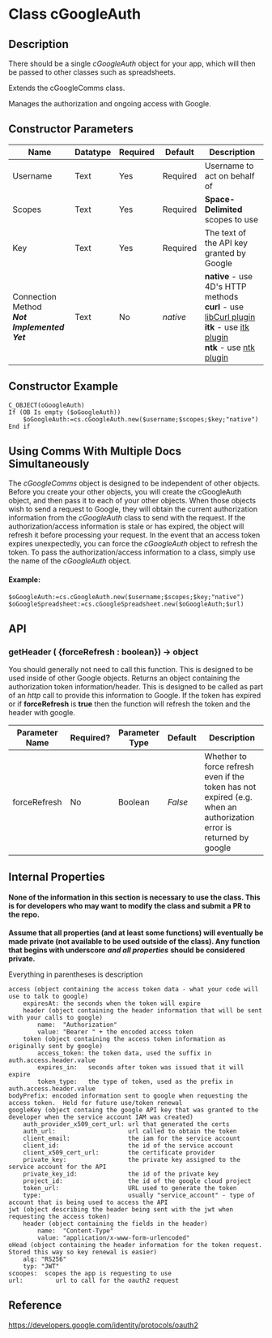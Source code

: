 # Class cGoogleAuth



## Description
There should be a single *cGoogleAuth* object for your app, which will then be passed to other classes such as spreadsheets.

Extends the cGoogleComms class.

Manages the authorization and ongoing access with Google.



## Constructor Parameters


|Name|Datatype|Required|Default|Description|
|--|--|--|--|--|
|Username|Text|Yes|Required|Username to act on behalf of|
|Scopes|Text|Yes|Required|**Space-Delimited** scopes to use|
|Key|Text|Yes|Required|The text of the API key granted by Google|
|Connection Method<br/>***Not Implemented Yet***|Text|No|*native*|**native** - use 4D's HTTP methods<br/>**curl** - use [libCurl plugin](https://github.com/miyako/4d-plugin-curl-v2)<br/>**itk** - use [itk plugin](https://www.e-node.net/en/P5/Internet-ToolKit.html)<br/>**ntk** - use [ntk plugin](https://www.pluggers.nl/product/ntk-plugin/)|


## Constructor Example

```4d
C_OBJECT(oGoogleAuth)
If (OB Is empty ($oGoogleAuth))
	$oGoogleAuth:=cs.cGoogleAuth.new($username;$scopes;$key;"native")
End if
```
## Using Comms With Multiple Docs Simultaneously
The *cGoogleComms* object is designed to be independent of other objects.  Before you create your other objects, you will create the cGoogleAuth object, and then pass it to each of your other objects.
When those objects wish to send a request to Google, they will obtain the current authorization information from the *cGoogleAuth* class to send with the request.  If the authorization/access information is stale or has expired, the object will refresh it before processing your request.
In the event that an access token expires unexpectedly, you can force the *cGoogleAuth* object to refresh the token.
To pass the authorization/access information to a class, simply use the name of the *cGoogleAuth* object.

#### Example: ####
```4d
$oGoogleAuth:=cs.cGoogleAuth.new($username;$scopes;$key;"native")
$oGoogleSpreadsheet:=cs.cGoogleSpreadsheet.new($oGoogleAuth;$url)
```


## API

### getHeader  ( {forceRefresh : boolean}) -> object
You should generally not need to call this function.  This is designed to be used inside of other Google objects.  Returns an object containing the authorization token information/header.  This is designed to be called as part of an *http* call to provide this information to Google.  If the token has expired or if **forceRefresh** is **true** then the function will refresh the token and the header with google.

|Parameter Name|Required?|Parameter Type|Default|Description|
|--|--|--|--|--|
|forceRefresh|No|Boolean|*False*|Whether to force refresh even if the token has not expired (e.g. when an authorization error is returned by google|

## Internal Properties
#### None of the information in this section is necessary to use the class.  This is for developers who may want to modify the class and submit a PR to the repo.
**Assume that all properties (and at least some functions) will eventually be made private (not available to be used outside of the class).  Any function that begins with underscore**  ***and all properties***  **should be considered private.**

Everything in parentheses is description
```raw
access (object containing the access token data - what your code will use to talk to google)
	expiresAt: the seconds when the token will expire
	header (object containing the header information that will be sent with your calls to google)
		name:  "Authorization"
		value: "Bearer " + the encoded access token
	token (object containing the access token information as originally sent by google)
		access_token: the token data, used the suffix in auth.access.header.value
		expires_in:   seconds after token was issued that it will expire
		token_type:   the type of token, used as the prefix in auth.access.header.value
bodyPrefix: encoded information sent to google when requesting the access token.  Held for future use/token renewal
googleKey (object containg the google API key that was granted to the developer when the service account IAM was created)
	auth_provider_x509_cert_url: url that generated the certs
	auth_url:                    url called to obtain the token
	client_email:                the iam for the service account
	client_id:                   the id of the service account
	client_x509_cert_url:        the certificate provider
	private_key:                 the private key assigned to the service account for the API
	private_key_id:              the id of the private key
	project_id:                  the id of the google cloud project
	token_url:                   URL used to generate the token
	type:                        usually "service_account" - type of account that is being used to access the API
jwt (object describing the header being sent with the jwt when requesting the access token)
	header (object containing the fields in the header)
		name:  "Content-Type"
		value: "application/x-www-form-urlencoded"
oHead (object containing the header information for the token request.  Stored this way so key renewal is easier)
	alg: "RS256"
	typ: "JWT"
scoopes:  scopes the app is requesting to use
url:		 url to call for the oauth2 request
```

## Reference
https://developers.google.com/identity/protocols/oauth2

